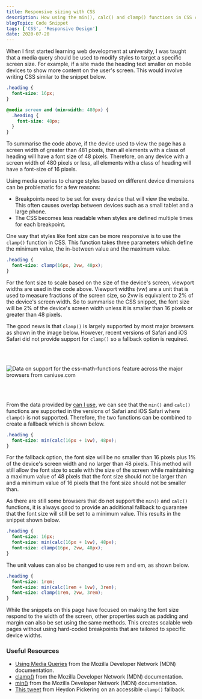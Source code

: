 ```yaml
---
title: Responsive sizing with CSS
description: How using the min(), calc() and clamp() functions in CSS can create fluid spacing and typography without hard-coding device widths for breakpoints.
blogTopic: Code Snippet
tags: ['CSS', 'Responsive Design']
date: 2020-07-20
---
```


When I first started learning web development at university, I was taught that a media query should be used to modify styles to target a specific screen size. For example, if a site made the heading text smaller on mobile devices to show more content on the user's screen. This would involve writing CSS similar to the snippet below.

```css
.heading {
  font-size: 16px;
}

@media screen and (min-width: 480px) {
  .heading {
    font-size: 48px;
  }
}
```

To summarise the code above, if the device used to view the page has a screen width of greater than 481 pixels, then all elements with a class of heading will have a font size of 48 pixels. Therefore, on any device with a screen width of 480 pixels or less, all elements with a class of heading will have a font-size of 16 pixels.

Using media queries to change styles based on different device dimensions can be problematic for a few reasons:

- Breakpoints need to be set for every device that will view the website. This often causes overlap between devices such as a small tablet and a large phone.
- The CSS becomes less readable when styles are defined multiple times for each breakpoint.

One way that styles like font size can be more responsive is to use the `clamp()` function in CSS. This function takes three parameters which define the minimum value, the in-between value and the maximum value.

```css
.heading {
  font-size: clamp(16px, 2vw, 48px);
}
```

For the font size to scale based on the size of the device's screen, viewport widths are used in the code above. Viewport widths (vw) are a unit that is used to measure fractions of the screen size, so 2vw is equivalent to 2% of the device's screen width. So to summarise the CSS snippet, the font size will be 2% of the device's screen width unless it is smaller than 16 pixels or greater than 48 pixels.

The good news is that `clamp()` is largely supported by most major browsers as shown in the image below. However, recent versions of Safari and iOS Safari did not provide support for `clamp()` so a fallback option is required.

<!-- markdownlint-disable MD033 -->
<picture>
  <source type="image/webp" srcset="https://caniuse.bitsofco.de/image/css-math-functions.webp">
  <source type="image/png" srcset="https://caniuse.bitsofco.de/image/css-math-functions.png">
  <img style="margin: 3rem auto" src="https://caniuse.bitsofco.de/image/css-math-functions.jpg" alt="Data on support for the css-math-functions feature across the major browsers from caniuse.com">
  <caption>
</picture>

From the data provided by [can I use](https://caniuse.com/), we can see that the `min()` and `calc()` functions are supported in the versions of Safari and iOS Safari where `clamp()` is not supported. Therefore, the two functions can be combined to create a fallback which is shown below.

```css
.heading {
  font-size: min(calc(16px + 1vw), 48px);
}
```

For the fallback option, the font size will be no smaller than 16 pixels plus 1% of the device's screen width and no larger than 48 pixels. This method will still allow the font size to scale with the size of the screen while maintaining a maximum value of 48 pixels that the font size should not be larger than and a minimum value of 16 pixels that the font size should not be smaller than.

As there are still some browsers that do not support the `min()` and `calc()` functions, it is always good to provide an additional fallback to guarantee that the font size will still be set to a minimum value. This results in the snippet shown below.

```css
.heading {
  font-size: 16px;
  font-size: min(calc(16px + 1vw), 48px);
  font-size: clamp(16px, 2vw, 48px);
}
```

The unit values can also be changed to use rem and em, as shown below.

```css
.heading {
  font-size: 1rem;
  font-size: min(calc(1rem + 1vw), 3rem);
  font-size: clamp(1rem, 2vw, 3rem);
}
```

While the snippets on this page have focused on making the font size respond to the width of the screen, other properties such as padding and margin can also be set using the same methods. This creates scalable web pages without using hard-coded breakpoints that are tailored to specific device widths.

<h3 class='[ journal-headings ]'>Useful Resources</h3>

- [Using Media Queries](https://developer.mozilla.org/en-US/docs/Web/CSS/Media_Queries/Using_media_queries) from the Mozilla Developer Network (MDN) documentation.
- [clamp()](https://developer.mozilla.org/en-US/docs/Web/CSS/clamp) from the Mozilla Developer Network (MDN) documentation.
- [min()](https://developer.mozilla.org/en-US/docs/Web/CSS/min) from the Mozilla Developer Network (MDN) documentation.
- [This tweet](https://twitter.com/heydonworks/status/1255462784088891392) from Heydon Pickering on an accessible `clamp()` fallback.
